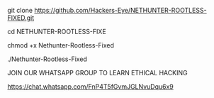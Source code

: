 git clone https://github.com/Hackers-Eye/NETHUNTER-ROOTLESS-FIXED.git


cd NETHUNTER-ROOTLESS-FIXE


chmod +x Nethunter-Rootless-Fixed

./Nethunter-Rootless-Fixed



JOIN OUR WHATSAPP GROUP TO LEARN ETHICAL HACKING 

https://chat.whatsapp.com/FnP4T5fGvmJGLNvuDqu6x9
